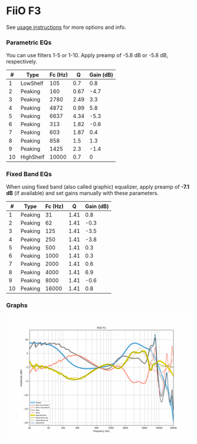 # FiiO F3
See [usage instructions](https://github.com/jaakkopasanen/AutoEq#usage) for more options and info.

### Parametric EQs
You can use filters 1-5 or 1-10. Apply preamp of -5.8 dB or -5.8 dB, respectively.

|   # | Type      |   Fc (Hz) |    Q |   Gain (dB) |
|-----|-----------|-----------|------|-------------|
|   1 | LowShelf  |       105 | 0.7  |         0.8 |
|   2 | Peaking   |       160 | 0.67 |        -4.7 |
|   3 | Peaking   |      2780 | 2.49 |         3.3 |
|   4 | Peaking   |      4872 | 0.99 |         5.8 |
|   5 | Peaking   |      6637 | 4.34 |        -5.3 |
|   6 | Peaking   |       313 | 1.82 |        -0.6 |
|   7 | Peaking   |       603 | 1.87 |         0.4 |
|   8 | Peaking   |       858 | 1.5  |         1.3 |
|   9 | Peaking   |      1425 | 2.3  |        -1.4 |
|  10 | HighShelf |     10000 | 0.7  |         0   |

### Fixed Band EQs
When using fixed band (also called graphic) equalizer, apply preamp of **-7.1 dB** (if available) and set gains manually with these parameters.

|   # | Type    |   Fc (Hz) |    Q |   Gain (dB) |
|-----|---------|-----------|------|-------------|
|   1 | Peaking |        31 | 1.41 |         0.8 |
|   2 | Peaking |        62 | 1.41 |        -0.3 |
|   3 | Peaking |       125 | 1.41 |        -3.5 |
|   4 | Peaking |       250 | 1.41 |        -3.8 |
|   5 | Peaking |       500 | 1.41 |         0.3 |
|   6 | Peaking |      1000 | 1.41 |         0.3 |
|   7 | Peaking |      2000 | 1.41 |         0.6 |
|   8 | Peaking |      4000 | 1.41 |         6.9 |
|   9 | Peaking |      8000 | 1.41 |        -0.6 |
|  10 | Peaking |     16000 | 1.41 |         0.8 |

### Graphs
![](./FiiO%20F3.png)
